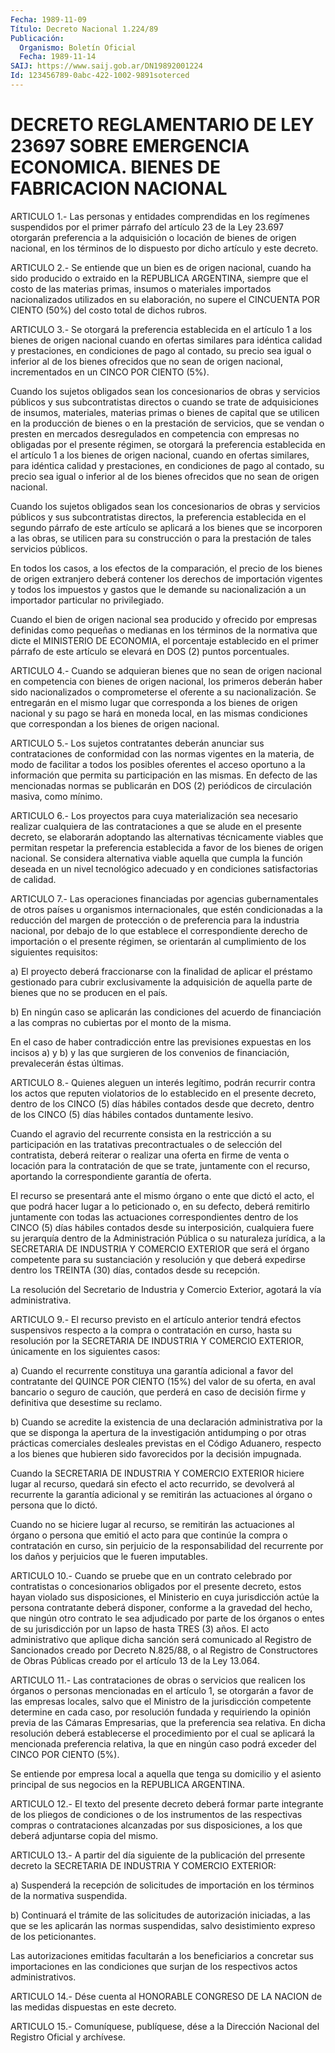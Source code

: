 ```yaml
---
Fecha: 1989-11-09
Título: Decreto Nacional 1.224/89
Publicación:
  Organismo: Boletín Oficial
  Fecha: 1989-11-14
SAIJ: https://www.saij.gob.ar/DN19892001224
Id: 123456789-0abc-422-1002-9891soterced
---
```

# DECRETO REGLAMENTARIO DE LEY 23697 SOBRE EMERGENCIA ECONOMICA. BIENES DE FABRICACION NACIONAL

<a id="1"></a>
ARTICULO  1.-  Las  personas  y  entidades comprendidas en los regímenes suspendidos por el primer párrafo  del  artículo 23 de la Ley  23.697  otorgarán preferencia a la adquisición o  locación  de bienes de origen  nacional,  en  los  términos  de lo dispuesto por dicho artículo y este decreto.

<a id="2"></a>
ARTICULO  2.-  Se  entiende que un bien es de origen nacional, cuando ha sido producido  o  extraido  en  la  REPUBLICA ARGENTINA, siempre que el costo de las materias primas, insumos  o  materiales importados  nacionalizados utilizados en su elaboración, no  supere el CINCUENTA  POR  CIENTO  (50%)  del costo total de dichos rubros.

<a id="3"></a>
ARTICULO  3.-  Se  otorgará  la  preferencia establecida en el artículo  1  a  los  bienes de origen nacional  cuando  en  ofertas similares para idéntica  calidad  y prestaciones, en condiciones de pago al contado, su precio sea igual  o  inferior  al de los bienes ofrecidos  que  no  sean  de origen nacional, incrementados  en  un CINCO POR CIENTO (5%).

Cuando los sujetos obligados  sean  los  concesionarios  de obras y servicios  públicos  y  sus  subcontratistas  directos o cuando  se trate de adquisiciones de insumos, materiales,  materias  primas  o bienes  de  capital que se utilicen en la producción de bienes o en la prestación  de  servicios,  que  se vendan o presten en mercados desregulados  en  competencia  con empresas  no  obligadas  por  el presente  régimen, se otorgará la  preferencia  establecida  en  el artículo 1  a  los  bienes  de  origen  nacional, cuando en ofertas similares, para idéntica calidad y prestaciones,  en condiciones de pago al contado, su precio sea igual o inferior al  de  los  bienes ofrecidos que no sean de origen nacional.

Cuando  los  sujetos  obligados sean los concesionarios de obras  y servicios públicos y sus  subcontratistas  directos, la preferencia establecida en el segundo párrafo de este artículo  se  aplicará  a los  bienes  que  se  incorporen  a  las obras, se utilicen para su construcción  o  para  la prestación de tales  servicios  públicos.

En todos los casos, a los  efectos  de la comparación, el precio de los bienes de origen extranjero deberá  contener  los  derechos  de importación  vigentes y todos los impuestos y gastos que le demande su nacionalización  a  un  importador  particular  no privilegiado.

Cuando  el  bien  de  origen nacional sea producido y ofrecido  por empresas definidas como  pequeñas  o medianas en los términos de la normativa  que  dicte  el  MINISTERIO DE  ECONOMIA,  el  porcentaje establecido en el primer párrafo  de  este  artículo  se elevará en DOS (2) puntos porcentuales.

<a id="4"></a>
ARTICULO  4.- Cuando se adquieran bienes que no sean de origen nacional  en  competencia   con  bienes  de  origen  nacional,  los primeros  deberán  haber sido  nacionalizados  o  comprometerse  el oferente a su nacionalización.  Se entregarán en el mismo lugar que corresponda a los bienes de origen  nacional  y  su pago se hará en moneda  local,  en  las mismas condiciones que correspondan  a  los bienes de origen nacional.

<a id="5"></a>
ARTICULO  5.-  Los  sujetos  contratantes deberán anunciar sus contrataciones  de  conformidad  con  las  normas  vigentes  en  la materia,  de modo de facilitar a todos los  posibles  oferentes  el acceso oportuno  a  la  información que permita su participación en las mismas. En defecto de  las  mencionadas normas se publicarán en DOS (2) periódicos de circulación masiva, como mínimo.

<a id="6"></a>
ARTICULO  6.-  Los  proyectos  para  cuya  materialización sea necesario realizar cualquiera de las contrataciones  a que se alude en  el  presente  decreto, se elaborarán adoptando las alternativas técnicamente  viables    que    permitan  respetar  la  preferencia establecida a favor de los bienes  de origen nacional. Se considera alternativa viable aquella que cumpla  la  función  deseada  en  un nivel  tecnológico  adecuado  y  en  condiciones  satisfactorias de calidad.

<a id="7"></a>
ARTICULO  7.-  Las  operaciones  financiadas  por  agencias gubernamentales  de  otros países u organismos internacionales, que estén condicionadas a  la  reducción  del margen de protección o de preferencia  para  la industria nacional,  por  debajo  de  lo  que establece el correspondiente  derecho  de importación o el presente régimen,  se  orientarán  al  cumplimiento  de    los    siguientes requisitos:

a)  El proyecto deberá fraccionarse con la finalidad de aplicar  el préstamo  gestionado  para  cubrir exclusivamente la adquisición de aquella  parte  de bienes que no  se  producen  en  el  país.

b) En ningún caso  se  aplicarán  las  condiciones  del  acuerdo de financiación  a las compras no cubiertas por el monto de la  misma.

En el caso de haber  contradicción  entre las previsiones expuestas en  los incisos a) y b) y las que surgieren  de  los  convenios  de financiación, prevalecerán éstas últimas.

<a id="8"></a>
ARTICULO  8.-  Quienes  aleguen  un  interés  legítimo, podrán recurrir contra los actos que reputen violatorios de lo establecido  en el presente decreto, dentro de los CINCO  (5)  días hábiles contados  desde  que  decreto, dentro de los CINCO (5) días hábiles contados duntamente lesivo.

Cuando el agravio del recurrente  consista  en  la restricción a su participación  en las tratativas precontractuales  o  de  selección del contratista,  deberá reiterar o realizar una oferta en firme de venta o locación para  la  contratación de que se trate, juntamente con  el  recurso,  aportando  la    correspondiente    garantía  de oferta.

El recurso se presentará ante el mismo órgano o ente que  dictó  el acto,  el  que podrá hacer lugar a lo peticionado o, en su defecto, deberá remitirlo juntamente con todas las actuaciones correspondientes  dentro  de  los  CINCO  (5) días hábiles contados desde su interposición, cualquiera fuere su  jerarquía dentro de la Administración Pública o su naturaleza jurídica,  a  la  SECRETARIA DE  INDUSTRIA  Y  COMERCIO  EXTERIOR  que será el órgano competente para su sustanciación y resolución y que  deberá  expedirse  dentro los    TREINTA   (30)  días,  contados  desde  su  recepción.

La resolución del  Secretario  de  Industria  y  Comercio Exterior, agotará la vía administrativa.

<a id="9"></a>
ARTICULO 9.- El recurso previsto en el artículo anterior tendrá efectos  suspensivos  respecto a la compra o contratación en curso, hasta su resolución por  la  SECRETARIA  DE  INDUSTRIA  Y  COMERCIO EXTERIOR, únicamente en los siguientes casos:

a)  Cuando el recurrente constituya una garantía adicional a  favor del contratante  del  QUINCE  POR  CIENTO  (15%)  del  valor  de su oferta,  en  aval bancario o seguro de caución, que perderá en caso de decisión firme  y  definitiva  que  desestime  su  reclamo.

b) Cuando se acredite la existencia de una declaración administrativa por la que se disponga la apertura de la investigación    antidumping  o  por  otras  prácticas  comerciales desleales previstas  en  el  Código Aduanero, respecto a los bienes que  hubieren sido favorecidos  por  la  decisión  impugnada.

Cuando  la  SECRETARIA  DE  INDUSTRIA  Y  COMERCIO EXTERIOR hiciere lugar  al  recurso,  quedará  sin  efecto  el  acto  recurrido,  se devolverá al recurrente la garantía adicional y  se  remitirán  las actuaciones al órgano o persona que lo dictó.

Cuando no se hiciere lugar al recurso, se remitirán las actuaciones  al  órgano  o  persona  que  emitió  el  acto para que continúe  la  compra o contratación en curso, sin perjuicio  de  la responsabilidad  del  recurrente  por los daños y perjuicios que le fueren imputables.

<a id="10"></a>
ARTICULO 10.- Cuando se pruebe que en un contrato celebrado por contratistas  o  concesionarios  obligados por el presente decreto, estos  hayan  violado  sus disposiciones,  el  Ministerio  en  cuya jurisdicción  actúe  la  persona    contratante   deberá  disponer, conforme a la gravedad del hecho, que ningún otro  contrato  le sea adjudicado por parte de los órganos o entes de su jurisdicción  por un  lapso  de  hasta  TRES  (3)  años.  El  acto administrativo que aplique  dicha sanción será comunicado al Registro  de  Sancionados creado por  Decreto  N.825/88,  o  al  Registro de Constructores de Obras  Públicas  creado  por  el  artículo 13  de  la  Ley  13.064.

<a id="11"></a>
ARTICULO  11.-  Las  contrataciones  de  obras o servicios que realicen los órganos o personas mencionadas en  el  artículo  1, se otorgarán  a  favor  de las empresas locales, salvo que el Ministro de  la  jurisdicción  competente    determine  en  cada  caso,  por resolución fundada y requiriendo la opinión  previa  de las Cámaras Empresarias,  que la preferencia sea relativa. En dicha  resolución deberá establecerse  el  procedimiento  por  el cual se aplicará la mencionada  preferencia  relativa,  la  que  en ningún  caso  podrá exceder del CINCO POR CIENTO (5%).

Se entiende por empresa local a aquella que tenga  su  domicilio  y el  asiento  principal  de  sus negocios en la REPUBLICA ARGENTINA.

<a id="12"></a>
ARTICULO 12.- El texto del presente decreto deberá formar parte integrante  de  los pliegos de condiciones o de los instrumentos de las  respectivas  compras   o  contrataciones  alcanzadas  por  sus disposiciones,  a  los  que  deberá  adjuntarse  copia  del  mismo.

<a id="13"></a>
ARTICULO 13.- A partir del día siguiente de la publicación del prresente  decreto  la SECRETARIA DE INDUSTRIA Y COMERCIO EXTERIOR:

a) Suspenderá la recepción  de  solicitudes  de  importación en los términos de la normativa suspendida.

b)  Continuará  el  trámite  de  las  solicitudes  de  autorización iniciadas,  a  las  que  se  les  aplicarán las normas suspendidas, salvo desistimiento expreso de los peticionantes.

Las  autorizaciones  emitidas  facultarán  a  los  beneficiarios  a concretar sus importaciones en las  condiciones  que  surjan de los respectivos actos administrativos.

<a id="14"></a>
ARTICULO 14.- Dése cuenta al HONORABLE CONGRESO DE LA NACION de las medidas dispuestas en este decreto.

<a id="15"></a>
ARTICULO  15.-  Comuníquese,  publíquese,  dése a la Dirección Nacional del Registro Oficial y archívese.
